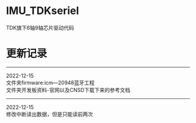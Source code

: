 # IMU_TDKseriel
TDK旗下6轴9轴芯片驱动代码


# 更新记录
***
2022-12-15<br>
文件夹firmware:icm—20948蓝牙工程<br>
文件夹开发板资料-官网以及CNSD下载下来的参考文档<br>

***
2022-12-15<br>
修改中断读出数据，但是只能读前两次<br>